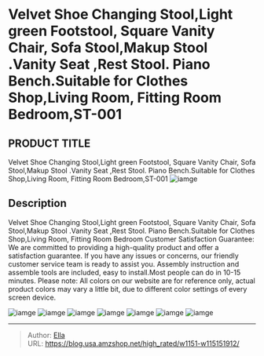 # Velvet Shoe Changing Stool,Light green Footstool, Square Vanity Chair, Sofa Stool,Makup Stool .Vanity Seat ,Rest Stool. Piano Bench.Suitable for Clothes Shop,Living Room,  Fitting Room Bedroom,ST-001


## PRODUCT TITLE 

Velvet Shoe Changing Stool,Light green Footstool, Square Vanity Chair, Sofa Stool,Makup Stool .Vanity Seat ,Rest Stool. Piano Bench.Suitable for Clothes Shop,Living Room,  Fitting Room Bedroom,ST-001
![iamge](https://b2bfiles1.gigab2b.cn/image/wkseller/12070/20230406_c7b14bddff528ec4f03af691329aa55f.jpg)

## Description

Velvet Shoe Changing Stool,Light green Footstool, Square Vanity Chair, Sofa Stool,Makup Stool .Vanity Seat ,Rest Stool. Piano Bench.Suitable for Clothes Shop,Living Room,  Fitting Room Bedroom
Customer Satisfaction Guarantee: We are committed to providing a high-quality product and offer a satisfaction guarantee. If you have any issues or concerns, our friendly customer service team is ready to assist you.
Assembly instruction and assemble tools are included, easy to install.Most people can do in 10-15 minutes.
Please note: All colors on our website are for reference only, actual product colors may vary a little bit, due to different color settings of every screen device.







![iamge](https://b2bfiles1.gigab2b.cn/image/wkseller/12070/20230406_7582b5b865bd01d5c3c7b141f842fc07.jpg)
![iamge](https://b2bfiles1.gigab2b.cn/image/wkseller/12070/20230406_47ba02c46c24d6142084272a33b96bc2.jpg)
![iamge](https://b2bfiles1.gigab2b.cn/image/wkseller/12070/20230406_afa4b85c6c74433e52a0fb1e24342292.jpg)
![iamge](https://b2bfiles1.gigab2b.cn/image/wkseller/12070/20230406_53383f2c9c66d73e2aaabc0a1a2550af.jpg)
![iamge](https://b2bfiles1.gigab2b.cn/image/wkseller/12070/20230406_c1649a0240d8095ce03f39b11b3abcf0.jpg)
![iamge](https://b2bfiles1.gigab2b.cn/image/wkseller/12070/20230406_d1889c4033e5fe1ee4e6ac764796f991.jpg)
![iamge](https://b2bfiles1.gigab2b.cn/image/wkseller/12070/20230406_5c36b8656db5ccb8eceb5b878c7d6a62.jpg)


---

> Author: [Ella](https://blog.usa.amzshop.net/)  
> URL: https://blog.usa.amzshop.net/high_rated/w1151-w115151912/  

